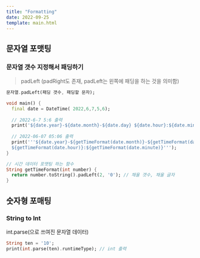 ```yaml
---
title: "Formatting"
date: 2022-09-25
template: main.html
---
```

## 문자열 포맷팅
### 문자열 갯수 지정해서 패딩하기
> padLeft (padRight도 존재, padLeft는 왼쪽에 패딩을 하는 것을 의미함)

```dart
문자열.padLeft(패딩 갯수, 패딩할 문자);
```

```dart title="예시"
void main() {
  final date = DateTime( 2022,6,7,5,6);
  
  // 2022-6-7 5:6 출력
  print('${date.year}-${date.month}-${date.day} ${date.hour}:${date.minute}');
  
  // 2022-06-07 05:06 출력
  print('''${date.year}-${getTimeFormat(date.month)}-${getTimeFormat(date.day)} 
  ${getTimeFormat(date.hour)}:${getTimeFormat(date.minute)}''');
}

// 시간 데이터 포맷팅 하는 함수 
String getTimeFormat(int number) {
  return number.toString().padLeft(2, '0'); // 채울 갯수, 채울 글자
}
```

## 숫자형 포매팅
### String to Int
int.parse(<String>으로 쓰여진 문자열 데이터)
```dart
String ten = '10';
print(int.parse(ten).runtimeType); // int 출력
```